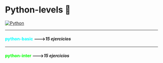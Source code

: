 # Python-levels 🐍

[![Python](https://img.shields.io/badge/Python-3.9+-yellow?style=for-the-badge&logo=python&logoColor=white&labelColor=101010)](https://python.org)

---
#### <span style="color:aqua">python-basic</span> --->*15 ejercicios*
---


#### <span style="color:lime">python-inter</span> --->*15 ejercicios*
